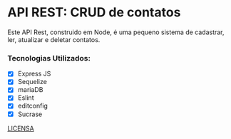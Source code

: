 # API REST: CRUD de contatos

Este API Rest, construido em Node, é uma pequeno sistema de cadastrar, ler, atualizar e deletar contatos.

### Tecnologias Utilizados:
- [x] Express JS
- [x] Sequelize
- [x] mariaDB
- [x] Eslint
- [x] editconfig
- [x] Sucrase

[LICENSA](https://github.com/Fernandosantos0/API_Rest_Contatos/blob/main/LICENSE)

